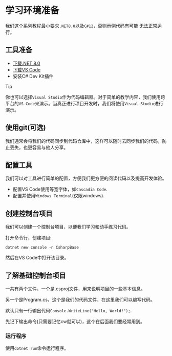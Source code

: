 # 学习环境准备

我们这个系列教程最小要求`.NET8.0`以及`C#12`，否则示例代码有可能 无法正常运行。

## 工具准备

- [下载.NET 8.0](https://dotnet.microsoft.com/zh-cn/download)
- [下载VS Code](https://code.visualstudio.com/docs/?dv=win)
- 安装C# Dev Kit插件

> [!TIP]
> 你也可以选择`Visual Studio`作为代码编辑器。对于简单的教学内容，我们使用跨平台的`VS Code`来演示。当真正进行项目开发时，我们将使用`Visual Studio`进行演示。

## 使用git(可选)

我们通常会将我们的代码同步到代码仓库中，这样可以随时去同步我们的代码，防止丢失，也更容易与他人分享。

## 配置工具

我们可以对工具进行简单的配置，方便我们更方便的阅读代码以及提高开发体验。

- 配置VS Code使用等宽字体，如`Cascadia Code`.
- 配置并使用`Windows Terminal`(仅限windows).

## 创建控制台项目

我们可以创建一个控制台项目，以便我们学习和动手练习代码。

打开命令行，创建项目:

`dotnet new console -n CsharpBase`

然后在VS Code中打开该目录。

## 了解基础控制台项目

一共有两个文件，一个是.csproj文件，用来说明项目的一些基本信息。

另一个是Program.cs，这个是我们的代码文件，在这里我们可以编写代码。

默认只有一行输出代码`Console.WriteLine("Hello, World!");`.

先记下输出命令(只需要记忆cw就可以)，这个在后面我们要经常用到。

### 运行程序

使用`dotnet run`命令运行程序。
